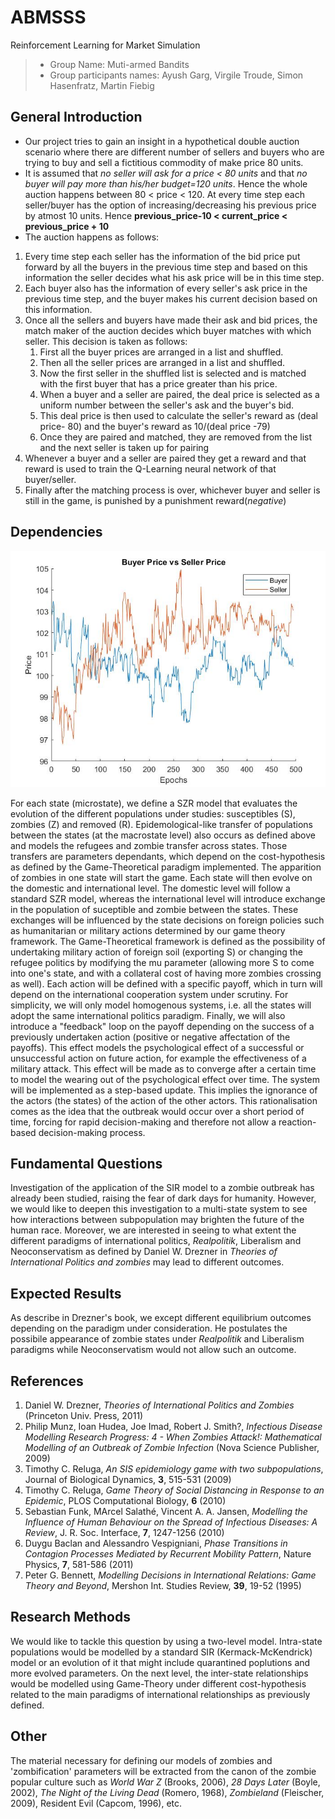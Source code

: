 # ABMSSS
Reinforcement Learning for Market Simulation

> * Group Name: Muti-armed Bandits
> * Group participants names: Ayush Garg, Virgile Troude, Simon Hasenfratz, Martin Fiebig


## General Introduction

* Our project tries to gain an insight in a hypothetical double auction scenario where there are different number of sellers and buyers who are trying to buy and sell a fictitious commodity of make price 80 units. 
* It is assumed that *no seller will ask for a price < 80 units* and that *no buyer will pay more than his/her budget=120 units*. Hence the whole auction happens between 80 < price < 120. At every time step each seller/buyer has the option of increasing/decreasing his previous price by atmost 10 units. Hence **previous_price-10 < current_price < previous_price + 10**
* The auction happens as follows:
 1. Every time step each seller has the information of the bid price put forward by all the buyers in the previous time step and based on this information the seller decides what his ask price will be in this time step.
 2. Each buyer also has the information of every seller's ask price in the previous time step, and the buyer makes his current decision based on this information.
 3. Once all the sellers and buyers have made their ask and bid prices, the match maker of the auction decides which buyer matches with which seller. This decision is taken as follows:
    1. First all the buyer prices are arranged in a list and shuffled.
    2. Then all the seller prices are arranged in a list and shuffled.
    3. Now the first seller in the shuffled list is selected and is matched with the first buyer that has a price greater than his price. 
    4. When a buyer and a seller are paired, the deal price is selected as a uniform number between the seller's ask and the buyer's bid. 
    5. This deal price is then used to calculate the seller's reward as (deal price- 80) and the buyer's reward as 10/(deal price -79)
    6. Once they are paired and matched, they are removed from the list and the next seller is taken up for pairing
 4. Whenever a buyer and a seller are paired they get a reward and that reward is used to train the Q-Learning neural network of that buyer/seller.    
 5. Finally after the matching process is over, whichever buyer and seller is still in the game, is punished by a punishment reward(*negative*)
    


## Dependencies

<img alt="General result of seller vs buyer" src="/images/sellervbuyer.jpg" style="align: center;"/>

For each state (microstate), we define a SZR model that evaluates the evolution of the different populations under studies: susceptibles (S), zombies (Z) and removed (R). Epidemological-like transfer of populations between the states (at the macrostate level) also occurs as defined above and models the refugees and zombie transfer across states. Those transfers are parameters dependants, which depend on the cost-hypothesis as defined by the Game-Theoretical paradigm implemented. The apparition of zombies in one state will start the game. Each state will then evolve on the domestic and international level. The domestic level will follow a standard SZR model, whereas the international level will introduce exchange in the population of suceptible and zombie between the states. These exchanges will be influenced by the state decisions on foreign policies such as humanitarian or military actions determined by our game theory framework. The Game-Theoretical framework is defined as the possibility of undertaking military action of foreign soil (exporting S) or changing the refugee politics by modifying the mu parameter (allowing more S to come into one's state, and with a collateral cost of having more zombies crossing as well). Each action will be defined with a specific payoff, which in turn will depend on the international cooperation system under scrutiny. For simplicity, we will only model homogenous systems, i.e. all the states will adopt the same international politics paradigm. Finally, we will also introduce a "feedback" loop on the payoff depending on the success of a previously undertaken action (positive or negative affectation of the payoffs). This effect models the psychological effect of a successful or unsuccessful action on future action, for example the effectiveness of a military attack. This effect will be made as to converge after a certain time to model the wearing out of the psychological effect over time. The system will be implemented as a step-based update. This implies the ignorance of the actors (the states) of the action of the other actors. This rationalisation comes as the idea that the outbreak would occur over a short period of time, forcing for rapid decision-making and therefore not allow a reaction-based decision-making process. 

## Fundamental Questions

Investigation of the application of the SIR model to a zombie outbreak has already been studied, raising the fear of dark days for humanity. However, we would like to deepen this investigation to a multi-state system to see how interactions between subpopulation may brighten the future of the human race. Moreover, we are interested in seeing to what extent the different paradigms of international politics, *Realpolitik*, Liberalism and Neoconservatism as defined by Daniel W. Drezner in *Theories of International Politics and zombies* may lead to different outcomes.

## Expected Results

As describe in Drezner's book, we except different equilibrium outcomes depending on the paradigm under consideration. He postulates the possibile appearance of zombie states under *Realpolitik* and Liberalism paradigms while Neoconservatism would not allow such an outcome.

## References 

1. Daniel W. Drezner, *Theories of International Politics and Zombies* (Princeton Univ. Press, 2011)
2. Philip Munz, Ioan Hudea, Joe Imad, Robert J. Smith?, *Infectious Disease Modelling Research Progress: 4 - When Zombies Attack!: Mathematical Modelling of an Outbreak of Zombie Infection* (Nova Science Publisher, 2009) 
3. Timothy C. Reluga, *An SIS epidemiology game with two subpopulations*, Journal of Biological Dynamics, **3**, 515-531 (2009)
4. Timothy C. Reluga, *Game Theory of Social Distancing in Response to an Epidemic*, PLOS Computational Biology, **6** (2010)
5. Sebastian Funk, MArcel Salathé, Vincent A. A. Jansen, *Modelling the Influence of Human Behaviour on the Spread of Infectious Diseases: A Review*, J. R. Soc. Interface, **7**, 1247-1256 (2010)
6. Duygu Baclan and Alessandro Vespigniani, *Phase Transitions in Contagion Processes Mediated by Recurrent Mobility Pattern*, Nature Physics, **7**, 581-586 (2011)
7. Peter G. Bennett, *Modelling Decisions in International Relations: Game Theory and Beyond*, Mershon Int. Studies Review, **39**, 19-52 (1995)

## Research Methods

We would like to tackle this question by using a two-level model. Intra-state populations would be modelled by a standard SIR (Kermack-McKendrick) model or an evolution of it that might include quarantined poplutions and more evolved parameters. On the next level, the inter-state relationships would be modelled using Game-Theory under different cost-hypothesis related to the main paradigms of international relationships as previously defined. 

## Other

The material necessary for defining our models of zombies and 'zombification' parameters will be extracted from the canon of the zombie popular culture such as *World War Z* (Brooks, 2006), *28 Days Later* (Boyle, 2002), *The Night of the Living Dead* (Romero, 1968), *Zombieland* (Fleischer, 2009), Resident Evil (Capcom, 1996), etc.

